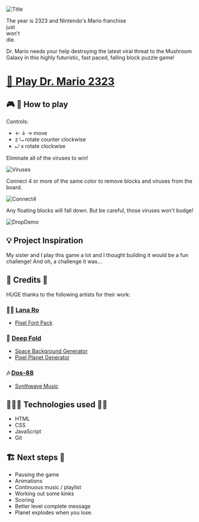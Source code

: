 ![Title](https://i.imgur.com/SOni764.png)

The year is 2323 and Nintendo's Mario franchise  
just  
won't  
die.  

Dr. Mario needs your help destroying the latest viral threat to the Mushroom Galaxy in this highly futuristic, fast paced, falling block puzzle game!

# [💊 Play Dr. Mario 2323](https://drmario-2323.surge.sh/)

## 🎮 🤔 How to play

Controls:
* ← ↓ → move
* z ⤿ rotate counter clockwise
* ⤾ x rotate clockwise

Eliminate all of the viruses to win!

![Viruses](https://i.imgur.com/EB3UGJD.png)

Connect 4 or more of the same color to remove blocks and viruses from the board.

![Connect4](https://i.imgur.com/nMJ7cOg.png)

Any floating blocks will fall down. But be careful, those viruses won't budge!

![DropDemo](https://i.imgur.com/ZTLoBqd.png)

## 💡 Project Inspiration 
My sister and I play this game a lot and I thought building it would be a fun challenge! And oh, a challenge it was...

## 🎥 Credits 🎨
HUGE thanks to the following artists for their work:

### 👩‍🎨 [Lana Ro](https://lana-ro.itch.io/sra-free-pixel-font-pack)
* [Pixel Font Pack](https://lana-ro.itch.io/sra-free-pixel-font-pack)

### 🎨 [Deep Fold](https://deep-fold.itch.io/)
* [Space Background Generator](https://deep-fold.itch.io/space-background-generator)
* [Pixel Planet Generator](https://deep-fold.itch.io/pixel-planet-generator)

### 🎶 [Dos-88](https://www.youtube.com/user/AntiMulletpunk)
* [Synthwave Music](https://dos88.itch.io/dos-88-music-library)

## 👨🏻‍🔬 Technologies used 👨‍💻
  * HTML
  * CSS
  * JavaScript
  * Git

## 🏗 Next steps 🚧
* Pausing the game
* Animations
* Continuous music / playlist
* Working out some kinks
* Scoring
* Better level complete message
* Planet explodes when you lose.